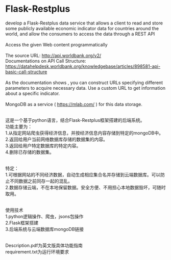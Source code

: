 # Flask-Restplus
develop a Flask-Restplus data service that allows a client to read and store some publicly available economic indicator data for countries around the world, and allow the consumers to access the data through a REST API<br><br>
Access the given Web content programmatically<br><br>
The source URL: http://api.worldbank.org/v2/<br>
Documentations on API Call Structure: https://datahelpdesk.worldbank.org/knowledgebase/articles/898581-api-basic-call-structure<br><br>
As the documentation shows , you can construct URLs specifying different parameters to acquire necessary data. Use a custom URL to get information about a specific indicator. <br><br>
 MongoDB as a service ( https://mlab.com/ ) for this data storage.<br><br>
 
 这是一个基于python语言，结合Flask-Restplus框架搭建的后端系统。<br>
 功能主要为：<br>
 1.从指定网站爬虫获得经济信息，并按经济信息内容存储到特定的mongoDB中。<br>
 2.返回给用户当前网络数据库存储的数据集的内容。<br>
 3.返回给用户特定数据库的特定内容。<br>
 4.删除已存储的数据集。<br><br>
 
 特定：<br>
 1.可根据网站的不同经济数据，自动生成相应集合名并存储到云端数据库。可以防止不同数据之前同存一起的混乱。<br>
 2.数据存储云端，不在本地保留数据。安全方便、不用担心本地数据毁坏，可随时取用。<br><br>
 
 使用技术<br>
 1.python逻辑操作、爬虫，jsons包操作<br>
 2.Flask框架搭建<br>
 3.后端系统与云端数据库mongoDB链接<br><br>
 
 Description.pdf为英文版具体功能指南<br>
 requirement.txt为运行环境要求<br>
